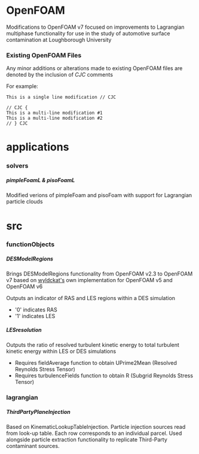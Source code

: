 # OpenFOAM
Modifications to OpenFOAM v7 focused on improvements to Lagrangian multiphase functionality for use in the study of automotive surface contamination at Loughborough University

### Existing OpenFOAM Files
Any minor additions or alterations made to existing OpenFOAM files are denoted by the inclusion of *CJC* comments

For example:

```
This is a single line modification // CJC
```

```
// CJC {
This is a multi-line modification #1
This is a multi-line modification #2
// } CJC
```

# applications

### solvers

##### pimpleFoamL & pisoFoamL

Modified verions of pimpleFoam and pisoFoam with support for Lagrangian particle clouds

# src

### functionObjects

##### DESModelRegions

Brings DESModelRegions functionality from OpenFOAM v2.3 to OpenFOAM v7 based on [wyldckat's](https://github.com/wyldckat/DESModelRegions) own implementation for OpenFOAM v5 and OpenFOAM v6

Outputs an indicator of RAS and LES regions within a DES simulation
* '0' indicates RAS
* '1' indicates LES

##### LESresolution

Outputs the ratio of resolved turbulent kinetic energy to total turbulent kinetic energy within LES or DES simulations
* Requires fieldAverage function to obtain UPrime2Mean (Resolved Reynolds Stress Tensor)
* Requires turbulenceFields function to obtain R (Subgrid Reynolds Stress Tensor)

### lagrangian

##### ThirdPartyPlaneInjection

Based on KinematicLookupTableInjection. Particle injection sources read from look-up table. Each row corresponds to an individual parcel. Used alongside particle extraction functionality to replicate Third-Party contaminant sources.
